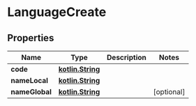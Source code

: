 # LanguageCreate

## Properties
Name | Type | Description | Notes
------------ | ------------- | ------------- | -------------
**code** | [**kotlin.String**](.md) |  | 
**nameLocal** | [**kotlin.String**](.md) |  | 
**nameGlobal** | [**kotlin.String**](.md) |  |  [optional]
